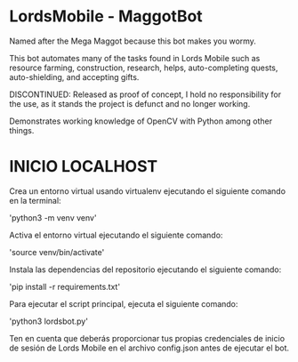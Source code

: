 # LordsMobile - MaggotBot

Named after the Mega Maggot because this bot makes you wormy.

This bot automates many of the tasks found in Lords Mobile such as
resource farming, construction, research, helps, auto-completing quests, 
auto-shielding, and accepting gifts.

DISCONTINUED: Released as proof of concept, I hold no responsibility for the use, as it stands the project is defunct and no longer working.

Demonstrates working knowledge of OpenCV with Python among other things.

# INICIO LOCALHOST

Crea un entorno virtual usando virtualenv ejecutando el siguiente comando en la terminal:

'python3 -m venv venv'

Activa el entorno virtual ejecutando el siguiente comando:

'source venv/bin/activate'

Instala las dependencias del repositorio ejecutando el siguiente comando:

'pip install -r requirements.txt'

Para ejecutar el script principal, ejecuta el siguiente comando:

'python3 lordsbot.py'

Ten en cuenta que deberás proporcionar tus propias credenciales de inicio de sesión de Lords Mobile en el archivo config.json antes de ejecutar el bot.